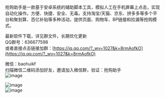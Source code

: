 抢购助手是一款基于安卓系统的辅助脚本工具，模拟人工在手机屏幕上点击，实现自动化操作。方便、快捷、安全、无毒。支持淘宝/天猫、京东、拼多多等多个平台和聚划算、百亿补贴等多种活动，提供页面、购物车、BP链接和捡漏等抢购模式。  
   
最新软件下载，详见群文件，长期优化更新  
QQ群号：636677598  
或者直接点击链接加群：[https://jq.qq.com/?_wv=1027&k=8rmAofkO](https://jq.qq.com/?_wv=1027&k=8rmAofkO)  
  
微信：baohuikf  
扫描微信二维码添加好友，邀请加入微信群，验证：抢购助手  
![image](https://github.com/yunyunv/qianggou/blob/main/weixin.jpg)  
  
  
  
![image](https://github.com/yunyunv/qianggou/blob/main/1.png)  
![image](https://github.com/yunyunv/qianggou/blob/main/2.png)
